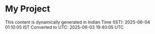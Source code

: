 # My Project

This content is dynamically generated in Indian Time (IST): 2025-06-04 01:10:05 IST
Converted to UTC: 2025-06-03 19:40:05 UTC
